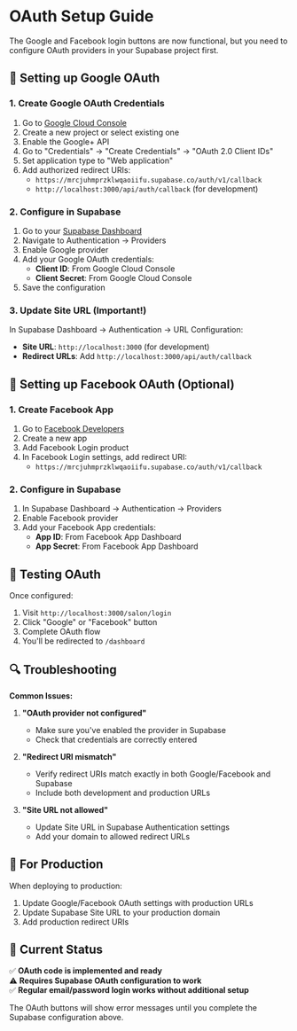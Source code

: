 # OAuth Setup Guide

The Google and Facebook login buttons are now functional, but you need to configure OAuth providers in your Supabase project first.

## 🔧 Setting up Google OAuth

### 1. Create Google OAuth Credentials

1. Go to [Google Cloud Console](https://console.cloud.google.com/)
2. Create a new project or select existing one
3. Enable the Google+ API
4. Go to "Credentials" → "Create Credentials" → "OAuth 2.0 Client IDs"
5. Set application type to "Web application"
6. Add authorized redirect URIs:
   - `https://mrcjuhmprzklwqaoiifu.supabase.co/auth/v1/callback`
   - `http://localhost:3000/api/auth/callback` (for development)

### 2. Configure in Supabase

1. Go to your [Supabase Dashboard](https://supabase.com/dashboard)
2. Navigate to Authentication → Providers
3. Enable Google provider
4. Add your Google OAuth credentials:
   - **Client ID**: From Google Cloud Console
   - **Client Secret**: From Google Cloud Console
5. Save the configuration

### 3. Update Site URL (Important!)

In Supabase Dashboard → Authentication → URL Configuration:
- **Site URL**: `http://localhost:3000` (for development)
- **Redirect URLs**: Add `http://localhost:3000/api/auth/callback`

## 🔧 Setting up Facebook OAuth (Optional)

### 1. Create Facebook App

1. Go to [Facebook Developers](https://developers.facebook.com/)
2. Create a new app
3. Add Facebook Login product
4. In Facebook Login settings, add redirect URI:
   - `https://mrcjuhmprzklwqaoiifu.supabase.co/auth/v1/callback`

### 2. Configure in Supabase

1. In Supabase Dashboard → Authentication → Providers
2. Enable Facebook provider
3. Add your Facebook App credentials:
   - **App ID**: From Facebook App Dashboard
   - **App Secret**: From Facebook App Dashboard

## 🚀 Testing OAuth

Once configured:

1. Visit `http://localhost:3000/salon/login`
2. Click "Google" or "Facebook" button
3. Complete OAuth flow
4. You'll be redirected to `/dashboard`

## 🔍 Troubleshooting

**Common Issues:**

1. **"OAuth provider not configured"**
   - Make sure you've enabled the provider in Supabase
   - Check that credentials are correctly entered

2. **"Redirect URI mismatch"**
   - Verify redirect URIs match exactly in both Google/Facebook and Supabase
   - Include both development and production URLs

3. **"Site URL not allowed"**
   - Update Site URL in Supabase Authentication settings
   - Add your domain to allowed redirect URLs

## 📝 For Production

When deploying to production:

1. Update Google/Facebook OAuth settings with production URLs
2. Update Supabase Site URL to your production domain
3. Add production redirect URIs

## 🎯 Current Status

✅ **OAuth code is implemented and ready**  
⚠️ **Requires Supabase OAuth configuration to work**  
✅ **Regular email/password login works without additional setup**

The OAuth buttons will show error messages until you complete the Supabase configuration above.


